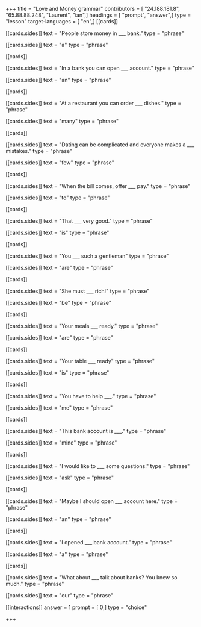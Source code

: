 +++
title = "Love and Money grammar"
contributors = [ "24.188.181.8", "65.88.88.248", "Laurent", "ian",]
headings = [ "prompt", "answer",]
type = "lesson"
target-languages = [ "en",]
[[cards]]

[[cards.sides]]
text = "People store money in ___ bank."
type = "phrase"

[[cards.sides]]
text = "a"
type = "phrase"

[[cards]]

[[cards.sides]]
text = "In a bank you can open ___ account."
type = "phrase"

[[cards.sides]]
text = "an"
type = "phrase"

[[cards]]

[[cards.sides]]
text = "At a restaurant you can order ___ dishes."
type = "phrase"

[[cards.sides]]
text = "many"
type = "phrase"

[[cards]]

[[cards.sides]]
text = "Dating can be complicated and everyone makes a ___ mistakes."
type = "phrase"

[[cards.sides]]
text = "few"
type = "phrase"

[[cards]]

[[cards.sides]]
text = "When the bill comes, offer ___ pay."
type = "phrase"

[[cards.sides]]
text = "to"
type = "phrase"

[[cards]]

[[cards.sides]]
text = "That ___ very good."
type = "phrase"

[[cards.sides]]
text = "is"
type = "phrase"

[[cards]]

[[cards.sides]]
text = "You ___ such a gentleman"
type = "phrase"

[[cards.sides]]
text = "are"
type = "phrase"

[[cards]]

[[cards.sides]]
text = "She must ___ rich!"
type = "phrase"

[[cards.sides]]
text = "be"
type = "phrase"

[[cards]]

[[cards.sides]]
text = "Your meals ___ ready."
type = "phrase"

[[cards.sides]]
text = "are"
type = "phrase"

[[cards]]

[[cards.sides]]
text = "Your table ___ ready"
type = "phrase"

[[cards.sides]]
text = "is"
type = "phrase"

[[cards]]

[[cards.sides]]
text = "You have to help ___."
type = "phrase"

[[cards.sides]]
text = "me"
type = "phrase"

[[cards]]

[[cards.sides]]
text = "This bank account is ___."
type = "phrase"

[[cards.sides]]
text = "mine"
type = "phrase"

[[cards]]

[[cards.sides]]
text = "I would like to ___ some questions."
type = "phrase"

[[cards.sides]]
text = "ask"
type = "phrase"

[[cards]]

[[cards.sides]]
text = "Maybe I should open ___ account here."
type = "phrase"

[[cards.sides]]
text = "an"
type = "phrase"

[[cards]]

[[cards.sides]]
text = "I opened ___ bank account."
type = "phrase"

[[cards.sides]]
text = "a"
type = "phrase"

[[cards]]

[[cards.sides]]
text = "What about ___ talk about banks? You knew so much."
type = "phrase"

[[cards.sides]]
text = "our"
type = "phrase"

[[interactions]]
answer = 1
prompt = [ 0,]
type = "choice"

+++
